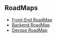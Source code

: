 ## RoadMaps
  
   -  [Front-End RoadMap](https://roadmap.sh/frontend)
   -  [Backend RoadMap](https://roadmap.sh/backend)
   -  [Devops RoadMap](https://roadmap.sh/devops)

